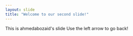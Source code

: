 ```yaml
---
layout: slide
title: "Welcome to our second slide!"
---
```

This is ahmedabozaid's slide
Use the left arrow to go back!